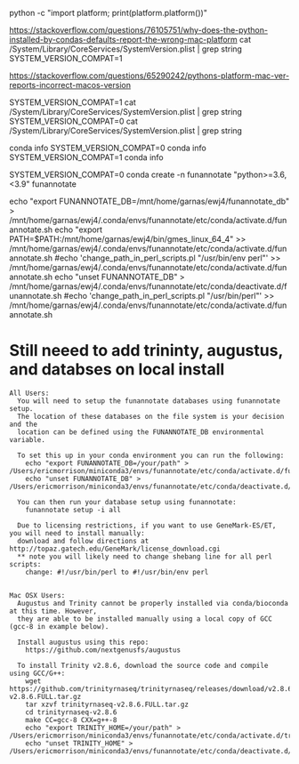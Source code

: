 
python  -c "import platform; print(platform.platform())"

https://stackoverflow.com/questions/76105751/why-does-the-python-installed-by-condas-defaults-report-the-wrong-mac-platform
cat /System/Library/CoreServices/SystemVersion.plist | grep string
SYSTEM_VERSION_COMPAT=1 

https://stackoverflow.com/questions/65290242/pythons-platform-mac-ver-reports-incorrect-macos-version

SYSTEM_VERSION_COMPAT=1 cat /System/Library/CoreServices/SystemVersion.plist | grep string
SYSTEM_VERSION_COMPAT=0 cat /System/Library/CoreServices/SystemVersion.plist | grep string

conda info
SYSTEM_VERSION_COMPAT=0 conda info
SYSTEM_VERSION_COMPAT=1 conda info

SYSTEM_VERSION_COMPAT=0 conda create -n funannotate "python>=3.6,<3.9" funannotate


echo "export FUNANNOTATE_DB=/mnt/home/garnas/ewj4/funannotate_db" > /mnt/home/garnas/ewj4/.conda/envs/funannotate/etc/conda/activate.d/funannotate.sh
echo "export PATH=$PATH:/mnt/home/garnas/ewj4/bin/gmes_linux_64_4" >> /mnt/home/garnas/ewj4/.conda/envs/funannotate/etc/conda/activate.d/funannotate.sh
#echo 'change_path_in_perl_scripts.pl "/usr/bin/env perl"' >> /mnt/home/garnas/ewj4/.conda/envs/funannotate/etc/conda/activate.d/funannotate.sh
echo "unset FUNANNOTATE_DB" > /mnt/home/garnas/ewj4/.conda/envs/funannotate/etc/conda/deactivate.d/funannotate.sh
#echo 'change_path_in_perl_scripts.pl "/usr/bin/perl"' >> /mnt/home/garnas/ewj4/.conda/envs/funannotate/etc/conda/activate.d/funannotate.sh


# Still neeed to add trininty, augustus, and databses on local install

```                                                             
All Users:                                                                                                                                                               
  You will need to setup the funannotate databases using funannotate setup.                                                                                              
  The location of these databases on the file system is your decision and the                                                                                            
  location can be defined using the FUNANNOTATE_DB environmental variable.                                                                                               
                                                                                                                                                                         
  To set this up in your conda environment you can run the following:                                                                                                    
    echo "export FUNANNOTATE_DB=/your/path" > /Users/ericmorrison/miniconda3/envs/funannotate/etc/conda/activate.d/funannotate.sh                                        
    echo "unset FUNANNOTATE_DB" > /Users/ericmorrison/miniconda3/envs/funannotate/etc/conda/deactivate.d/funannotate.sh                                                  
                                                                                                                                                                         
  You can then run your database setup using funannotate:                                                                                                                
    funannotate setup -i all                                                                                                                                             
                                                                                                                                                                         
  Due to licensing restrictions, if you want to use GeneMark-ES/ET, you will need to install manually:                                                                   
  download and follow directions at http://topaz.gatech.edu/GeneMark/license_download.cgi                                                                                
  ** note you will likely need to change shebang line for all perl scripts:                                                                                              
    change: #!/usr/bin/perl to #!/usr/bin/env perl                                                                                                                       
                                                                                                                                                                         
                                                                                                                                                                         
Mac OSX Users:                                                                                                                                                           
  Augustus and Trinity cannot be properly installed via conda/bioconda at this time. However,                                                                            
  they are able to be installed manually using a local copy of GCC (gcc-8 in example below).                                                                             
                                                                                                                                                                         
  Install augustus using this repo:                                                                                                                                      
    https://github.com/nextgenusfs/augustus                                                                                                                              
                                                                                                                                                                         
  To install Trinity v2.8.6, download the source code and compile using GCC/G++:                                                                                         
    wget https://github.com/trinityrnaseq/trinityrnaseq/releases/download/v2.8.6/trinityrnaseq-v2.8.6.FULL.tar.gz                                                        
    tar xzvf trinityrnaseq-v2.8.6.FULL.tar.gz                                                                                                                            
    cd trinityrnaseq-v2.8.6                                                                                                                                              
    make CC=gcc-8 CXX=g++-8                                                                                                                                              
    echo "export TRINITY_HOME=/your/path" > /Users/ericmorrison/miniconda3/envs/funannotate/etc/conda/activate.d/trinity.sh                                              
    echo "unset TRINITY_HOME" > /Users/ericmorrison/miniconda3/envs/funannotate/etc/conda/deactivate.d/trinity.sh                                                        
                                                                                                                                                                         
```                                                                            
                                                                                                        
                                                                                                        
                                                                                                        
                                                                                                        
